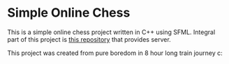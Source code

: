 # Simple Online Chess

This is a simple online chess project written in C++ using SFML.
Integral part of this project is [this repository](https://github.com/HaS33n/ChessTakeTwo---Server) that provides server.

This project was created from pure boredom in 8 hour long train journey c:
